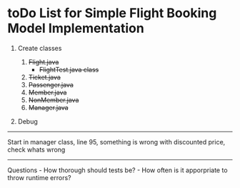# toDo List for Simple Flight Booking Model Implementation

1. Create classes
    1. ~~Flight.java~~
        - ~~FlightTest.java class~~
    2. ~~Ticket.java~~
    3. ~~Passenger.java~~
    4. ~~Member.java~~
    5. ~~NonMember.java~~
    6. ~~Manager.java~~

2. Debug 

---
Start in manager class, line 95, something is wrong with discounted price, check whats wrong

---

Questions
    - How thorough should tests be?
    - How often is it apporpriate to throw runtime errors?